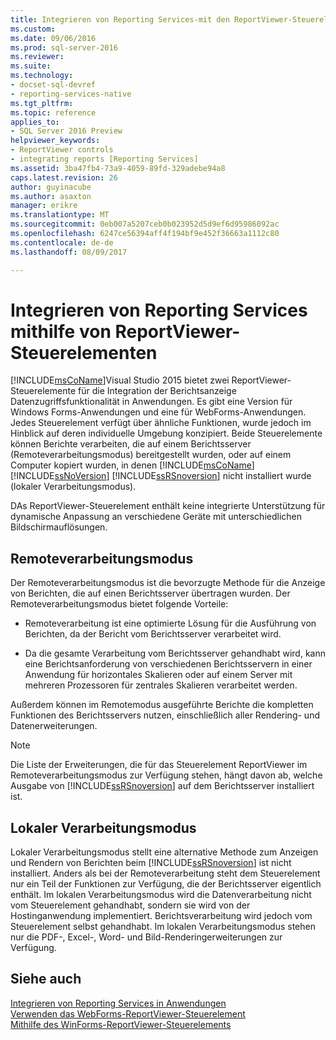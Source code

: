 ```yaml
---
title: Integrieren von Reporting Services-mit den ReportViewer-Steuerelementen | Microsoft Docs
ms.custom: 
ms.date: 09/06/2016
ms.prod: sql-server-2016
ms.reviewer: 
ms.suite: 
ms.technology:
- docset-sql-devref
- reporting-services-native
ms.tgt_pltfrm: 
ms.topic: reference
applies_to:
- SQL Server 2016 Preview
helpviewer_keywords:
- ReportViewer controls
- integrating reports [Reporting Services]
ms.assetid: 3ba47fb4-73a9-4059-89fd-329adebe94a8
caps.latest.revision: 26
author: guyinacube
ms.author: asaxton
manager: erikre
ms.translationtype: MT
ms.sourcegitcommit: 0eb007a5207ceb0b023952d5d9ef6d95986092ac
ms.openlocfilehash: 6247ce56394aff4f194bf9e452f36663a1112c80
ms.contentlocale: de-de
ms.lasthandoff: 08/09/2017

---
```

# <a name="integrating-reporting-services-using-reportviewer-controls"></a>Integrieren von Reporting Services mithilfe von ReportViewer-Steuerelementen
  [!INCLUDE[msCoName](../../includes/msconame-md.md)]Visual Studio 2015 bietet zwei ReportViewer-Steuerelemente für die Integration der Berichtsanzeige Datenzugriffsfunktionalität in Anwendungen. Es gibt eine Version für Windows Forms-Anwendungen und eine für WebForms-Anwendungen. Jedes Steuerelement verfügt über ähnliche Funktionen, wurde jedoch im Hinblick auf deren individuelle Umgebung konzipiert. Beide Steuerelemente können Berichte verarbeiten, die auf einem Berichtsserver (Remoteverarbeitungsmodus) bereitgestellt wurden, oder auf einem Computer kopiert wurden, in denen [!INCLUDE[msCoName](../../includes/msconame-md.md)] [!INCLUDE[ssNoVersion](../../includes/ssnoversion-md.md)] [!INCLUDE[ssRSnoversion](../../includes/ssrsnoversion-md.md)] nicht installiert wurde (lokaler Verarbeitungsmodus).  
  
 DAs ReportViewer-Steuerelement enthält keine integrierte Unterstützung für dynamische Anpassung an verschiedene Geräte mit unterschiedlichen Bildschirmauflösungen.  
  
## <a name="remote-processing-mode"></a>Remoteverarbeitungsmodus  
 Der Remoteverarbeitungsmodus ist die bevorzugte Methode für die Anzeige von Berichten, die auf einen Berichtsserver übertragen wurden. Der Remoteverarbeitungsmodus bietet folgende Vorteile:  
  
-   Remoteverarbeitung ist eine optimierte Lösung für die Ausführung von Berichten, da der Bericht vom Berichtsserver verarbeitet wird.  
  
-   Da die gesamte Verarbeitung vom Berichtsserver gehandhabt wird, kann eine Berichtsanforderung von verschiedenen Berichtsservern in einer Anwendung für horizontales Skalieren oder auf einem Server mit mehreren Prozessoren für zentrales Skalieren verarbeitet werden.  
  
 Außerdem können im Remotemodus ausgeführte Berichte die kompletten Funktionen des Berichtsservers nutzen, einschließlich aller Rendering- und Datenerweiterungen.  
  
> [!NOTE]  
>  Die Liste der Erweiterungen, die für das Steuerelement ReportViewer im Remoteverarbeitungsmodus zur Verfügung stehen, hängt davon ab, welche Ausgabe von [!INCLUDE[ssRSnoversion](../../includes/ssrsnoversion-md.md)] auf dem Berichtsserver installiert ist.  
  
## <a name="local-processing-mode"></a>Lokaler Verarbeitungsmodus  
 Lokaler Verarbeitungsmodus stellt eine alternative Methode zum Anzeigen und Rendern von Berichten beim [!INCLUDE[ssRSnoversion](../../includes/ssrsnoversion-md.md)] ist nicht installiert. Anders als bei der Remoteverarbeitung steht dem Steuerelement nur ein Teil der Funktionen zur Verfügung, die der Berichtsserver eigentlich enthält. Im lokalen Verarbeitungsmodus wird die Datenverarbeitung nicht vom Steuerelement gehandhabt, sondern sie wird von der Hostinganwendung implementiert. Berichtsverarbeitung wird jedoch vom Steuerelement selbst gehandhabt. Im lokalen Verarbeitungsmodus stehen nur die PDF-, Excel-, Word- und Bild-Renderingerweiterungen zur Verfügung.  
  
## <a name="see-also"></a>Siehe auch  
 [Integrieren von Reporting Services in Anwendungen](../../reporting-services/application-integration/integrating-reporting-services-into-applications.md)   
 [Verwenden das WebForms-ReportViewer-Steuerelement](../../reporting-services/application-integration/using-the-webforms-reportviewer-control.md)   
 [Mithilfe des WinForms-ReportViewer-Steuerelements](../../reporting-services/application-integration/using-the-winforms-reportviewer-control.md)  

  
  


